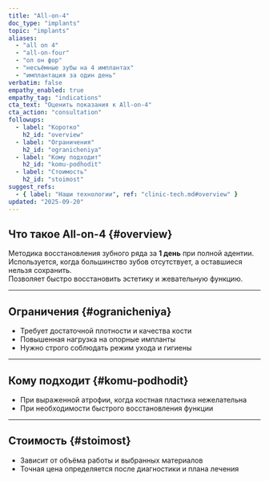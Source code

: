 ```yaml
---
title: "All-on-4"
doc_type: "implants"
topic: "implants"
aliases:
  - "all on 4"
  - "all-on-four"
  - "ол он фор"
  - "несъёмные зубы на 4 имплантах"
  - "имплантация за один день"
verbatim: false
empathy_enabled: true
empathy_tag: "indications"
cta_text: "Оценить показания к All-on-4"
cta_action: "consultation"
followups:
  - label: "Коротко"
    h2_id: "overview"
  - label: "Ограничения"
    h2_id: "ogranicheniya"
  - label: "Кому подходит"
    h2_id: "komu-podhodit"
  - label: "Стоимость"
    h2_id: "stoimost"
suggest_refs:
  - { label: "Наши технологии", ref: "clinic-tech.md#overview" }
updated: "2025-09-20"
---
```


## Что такое All-on-4 {#overview}
Методика восстановления зубного ряда за **1 день** при полной адентии.  
Используется, когда большинство зубов отсутствует, а оставшиеся нельзя сохранить.  
Позволяет быстро восстановить эстетику и жевательную функцию.

---

## Ограничения {#ogranicheniya}
<!-- aliases: ["ограничения all-on-4","минусы метода all-on-4","риски all on four"] -->
- Требует достаточной плотности и качества кости  
- Повышенная нагрузка на опорные импланты  
- Нужно строго соблюдать режим ухода и гигиены  

---

## Кому подходит {#komu-podhodit}
<!-- aliases: ["кому подходит all-on-4","показания all-on-4","для кого методика all on 4"] -->
- При выраженной атрофии, когда костная пластика нежелательна  
- При необходимости быстрого восстановления функции  

---

## Стоимость {#stoimost}
<!-- aliases: ["стоимость all-on-4","цена all-on-4","сколько стоит all on 4"] -->
- Зависит от объёма работы и выбранных материалов  
- Точная цена определяется после диагностики и плана лечения  
